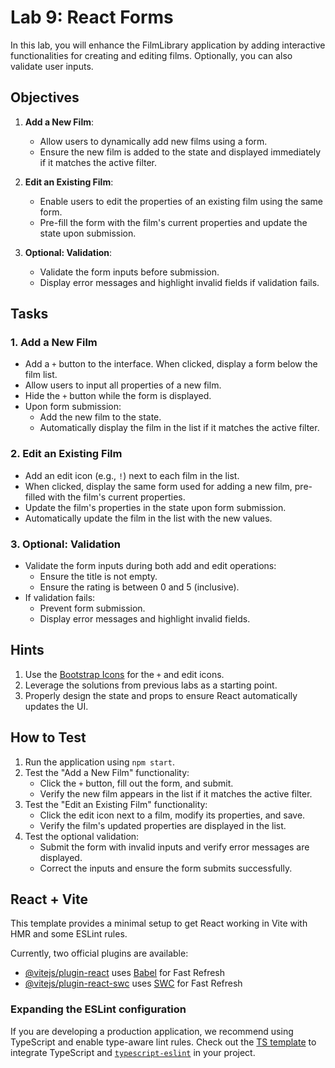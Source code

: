 # Lab 9: React Forms

In this lab, you will enhance the FilmLibrary application by adding interactive functionalities for creating and editing films. Optionally, you can also validate user inputs.

## Objectives

1. **Add a New Film**:
   - Allow users to dynamically add new films using a form.
   - Ensure the new film is added to the state and displayed immediately if it matches the active filter.

2. **Edit an Existing Film**:
   - Enable users to edit the properties of an existing film using the same form.
   - Pre-fill the form with the film's current properties and update the state upon submission.

3. **Optional: Validation**:
   - Validate the form inputs before submission.
   - Display error messages and highlight invalid fields if validation fails.

## Tasks

### 1. Add a New Film

- Add a `+` button to the interface. When clicked, display a form below the film list.
- Allow users to input all properties of a new film.
- Hide the `+` button while the form is displayed.
- Upon form submission:
  - Add the new film to the state.
  - Automatically display the film in the list if it matches the active filter.

### 2. Edit an Existing Film

- Add an edit icon (e.g., `!`) next to each film in the list.
- When clicked, display the same form used for adding a new film, pre-filled with the film's current properties.
- Update the film's properties in the state upon form submission.
- Automatically update the film in the list with the new values.

### 3. Optional: Validation

- Validate the form inputs during both add and edit operations:
  - Ensure the title is not empty.
  - Ensure the rating is between 0 and 5 (inclusive).
- If validation fails:
  - Prevent form submission.
  - Display error messages and highlight invalid fields.

## Hints

1. Use the [Bootstrap Icons](https://icons.getbootstrap.com) for the `+` and edit icons.
2. Leverage the solutions from previous labs as a starting point.
3. Properly design the state and props to ensure React automatically updates the UI.

## How to Test

1. Run the application using `npm start`.
2. Test the "Add a New Film" functionality:
   - Click the `+` button, fill out the form, and submit.
   - Verify the new film appears in the list if it matches the active filter.
3. Test the "Edit an Existing Film" functionality:
   - Click the edit icon next to a film, modify its properties, and save.
   - Verify the film's updated properties are displayed in the list.
4. Test the optional validation:
   - Submit the form with invalid inputs and verify error messages are displayed.
   - Correct the inputs and ensure the form submits successfully.

## React + Vite

This template provides a minimal setup to get React working in Vite with HMR and some ESLint rules.

Currently, two official plugins are available:

- [@vitejs/plugin-react](https://github.com/vitejs/vite-plugin-react/blob/main/packages/plugin-react/README.md) uses [Babel](https://babeljs.io/) for Fast Refresh
- [@vitejs/plugin-react-swc](https://github.com/vitejs/vite-plugin-react-swc) uses [SWC](https://swc.rs/) for Fast Refresh

### Expanding the ESLint configuration

If you are developing a production application, we recommend using TypeScript and enable type-aware lint rules. Check out the [TS template](https://github.com/vitejs/vite/tree/main/packages/create-vite/template-react-ts) to integrate TypeScript and [`typescript-eslint`](https://typescript-eslint.io) in your project.
